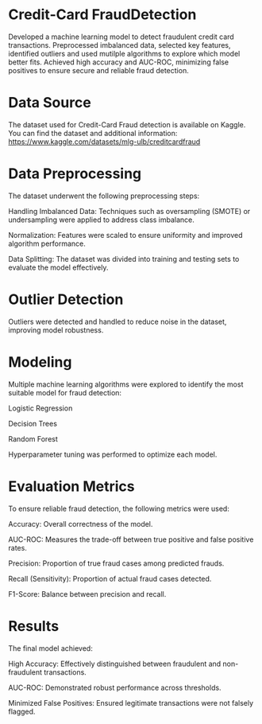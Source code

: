 # Credit-Card FraudDetection
Developed a machine learning model to detect fraudulent credit card transactions. Preprocessed imbalanced data, selected key features, identified outliers and used mutilple algorithms to explore which model better fits. Achieved high accuracy and AUC-ROC, minimizing false positives to ensure secure and reliable fraud detection.
# Data Source
The dataset used for Credit-Card Fraud detection is available on Kaggle. You can find the dataset and additional information: https://www.kaggle.com/datasets/mlg-ulb/creditcardfraud

# Data Preprocessing
The dataset underwent the following preprocessing steps:

Handling Imbalanced Data: Techniques such as oversampling (SMOTE) or undersampling were applied to address class imbalance.

Normalization: Features were scaled to ensure uniformity and improved algorithm performance.

Data Splitting: The dataset was divided into training and testing sets to evaluate the model effectively.

# Outlier Detection
Outliers were detected and handled to reduce noise in the dataset, improving model robustness.

# Modeling
Multiple machine learning algorithms were explored to identify the most suitable model for fraud detection:

Logistic Regression

Decision Trees

Random Forest

Hyperparameter tuning was performed to optimize each model.

# Evaluation Metrics
To ensure reliable fraud detection, the following metrics were used: 

Accuracy: Overall correctness of the model.	

AUC-ROC: Measures the trade-off between true positive and false positive rates.

Precision: Proportion of true fraud cases among predicted frauds.

Recall (Sensitivity): Proportion of actual fraud cases detected.

F1-Score: Balance between precision and recall.

# Results
The final model achieved:

High Accuracy: Effectively distinguished between fraudulent and non-fraudulent transactions.

AUC-ROC: Demonstrated robust performance across thresholds.

Minimized False Positives: Ensured legitimate transactions were not falsely flagged.
